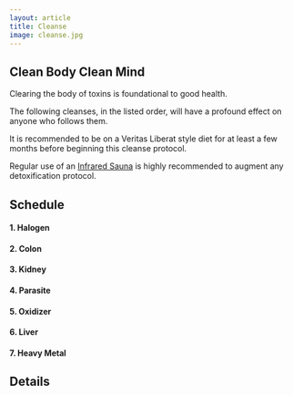 ```yaml
---
layout: article
title: Cleanse
image: cleanse.jpg
---
```


## Clean Body Clean Mind

Clearing the body of toxins is foundational to good health.

The following cleanses, in the listed order, will have a profound effect on anyone who follows them.

It is recommended to be on a Veritas Liberat style diet for at least a few months before beginning this cleanse protocol.

Regular use of an [Infrared Sauna](/knowledge_base/Hormesis/Sauna/sauna.html) is highly recommended to augment any detoxification protocol.

## Schedule

#### 1. Halogen

#### 2. Colon
#### 3. Kidney

#### 4. Parasite
#### 5. Oxidizer

#### 6. Liver
#### 7. Heavy Metal

## Details

